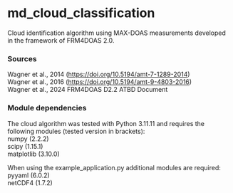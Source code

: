 # md_cloud_classification

Cloud identification algorithm using MAX-DOAS measurements developed in the framework of FRM4DOAS 2.0.

### Sources

Wagner et al., 2014 (https://doi.org/10.5194/amt-7-1289-2014)  
Wagner et al., 2016 (https://doi.org/10.5194/amt-9-4803-2016)  
Wagner et al., 2024 FRM4DOAS D2.2 ATBD Document

### Module dependencies
The cloud algorithm was tested with Python 3.11.11 and requires the following modules (tested version in brackets):  
numpy (2.2.2)  
scipy (1.15.1)  
matplotlib (3.10.0)  

When using the example_application.py additional modules are required:  
pyyaml (6.0.2)  
netCDF4 (1.7.2)  
